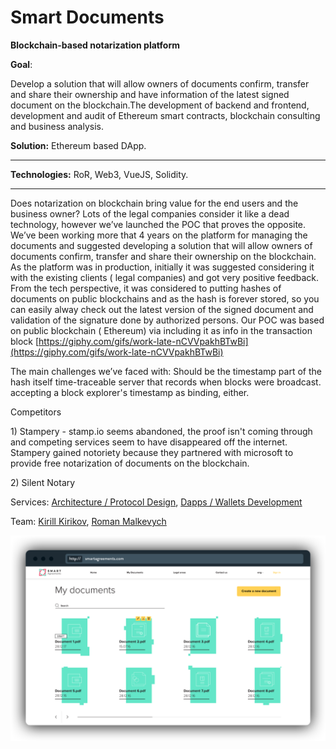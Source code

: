 # Smart Documents

**Blockchain-based notarization platform**

**Goal**: 

Develop a solution that will allow owners of documents confirm, transfer and share their ownership and have information of the latest signed document on the blockchain.The development of backend and frontend, development and audit of Ethereum smart contracts, blockchain consulting and business analysis.

**Solution:** Ethereum based DApp.  
****

**Technologies:** RoR, Web3, VueJS, Solidity.  
****

Does notarization on blockchain bring value for the end users and the business owner? Lots of the legal companies consider it like a dead technology, however we’ve launched the POC that proves the opposite. We’ve been working more that 4 years on the platform for managing the documents and suggested developing a solution that will allow owners of documents confirm, transfer and share their ownership on the blockchain. As the platform was in production, initially it was suggested considering it with the existing clients \( legal companies\) and got very positive feedback. From the tech perspective, it was considered to putting hashes of documents on public blockchains and as the hash is forever stored, so you can easily alway check out the latest version of the signed document and validation of the signature done by authorized persons. Our POC was based on public blockchain \( Ethereum\) via including it as info in the transaction block [https://giphy.com/gifs/work-late-nCVVpakhBTwBi](https://giphy.com/gifs/work-late-nCVVpakhBTwBi)

The main challenges we’ve faced with: Should be the timestamp part of the hash itself time-traceable server that records when blocks were broadcast. accepting a block explorer's timestamp as binding, either. 

Competitors

1\) Stampery -  stamp.io seems abandoned, the proof isn't coming through and competing services seem to have disappeared off the internet. Stampery gained notoriety because they partnered with microsoft to provide free notarization of documents on the blockchain.

 2\) Silent Notary



Services: [Architecture / Protocol Design](../services/architecture-design-protocol.md), [Dapps / Wallets Development](../services/dapps-wallets-development.md)

Team: [Kirill Kirikov](../organization/credentials-wip/kirill-kirikov.md), [Roman Malkevych](../organization/credentials-wip/roman-malkevych-wip.md)

![](../.gitbook/assets/image%20%2852%29.png)

